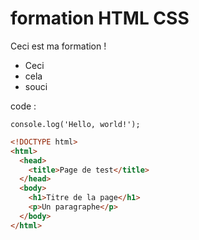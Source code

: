# formation HTML CSS

Ceci est ma formation !

- Ceci
- cela
- souci

code :

`console.log('Hello, world!');`

```html
<!DOCTYPE html>
<html>
  <head>
    <title>Page de test</title>
  </head>
  <body>
    <h1>Titre de la page</h1>
    <p>Un paragraphe</p>
  </body>
</html>
```
